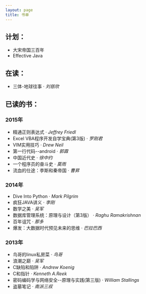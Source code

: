 ```yaml
---
layout: page
title: 书单
---
```


## 计划：
- 大宋帝国三百年
- Effective Java

## 在读：
- 三体-地球往事 &middot; *刘慈欣*

## 已读的书：
### 2015年
- 精通正则表达式 &middot; *Jeffrey Friedl*
- Excel VBA程序开发自学宝典(第3版) &middot; *罗刚君*
- VIM实用技巧 &middot; *Drew Neil*
- 第一行代码--android &middot; *郭霖*
- 中国近代史 &middot; *徐中约*
- 一个程序员的奋斗史 &middot; *莫雨*
- 流血的仕途：李斯和秦帝国 &middot; *曹昇*

### 2014年
- Dive Into Python &middot; *Mark Pilgrim*
- 疯狂JAVA讲义 &middot; *李刚*
- 数学之美 &middot; *吴军*
- 数据库管理系统：原理与设计（第3版） &middot; *Raghu Ramakrishnan*
- 百年诅咒 &middot; *那多* 
- 爆发：大数据时代预见未来的思维 &middot; *巴拉巴西*

### 2013年
- 鸟哥的linux私房菜 &middot; *鸟哥*
- 浪潮之巅 &middot; *吴军*
- C缺陷和陷阱 &middot; *Andrew Koenig*
- C和指针 &middot; *Kenneth A.Reek*
- 密码编码学与网络安全--原理与实践(第三版) &middot; *William Stallings*
- 盗墓笔记 &middot; *南派三叔*
